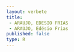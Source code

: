 ```yaml
---
layout: verbete
title:
 - ARAUJO, EDESIO FRIAS
 - ARAÚJO, Edésio Frias
published: false
type: R
---
```


